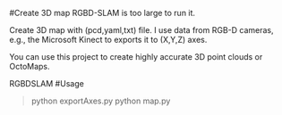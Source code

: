 #Create 3D map
RGBD-SLAM is too large to run it.

Create 3D map with (pcd,yaml,txt) file.
I use data from RGB-D cameras, e.g., the Microsoft Kinect to exports it to (X,Y,Z) axes.

You can use this project to create highly accurate 3D point clouds or OctoMaps.


RGBDSLAM
#Usage

> python exportAxes.py
> python map.py 
